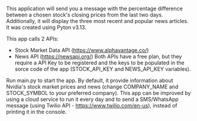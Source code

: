 This application will send you a message with the percentage difference between a chosen stock's closing prices from the last two days. Additionally, it will display the three most recent and popular news articles. It was created using Pyton v3.13.

This app calls 2 APIs:
- Stock Market Data API (https://www.alphavantage.co/)
- News API (https://newsapi.org/)
Both APIs have a free plan, but they require a API Key to be registered and the keys to be populated in the sorce code of the app (STOCK_API_KEY and NEWS_API_KEY variables).

Run main.py to start the app. By default, it provide information about Nvidia's stock market prices and news (change COMPANY_NAME and STOCK_SYMBOL to your preferred company).
This app can be improved by using a cloud service to run it every day and to send a SMS/WhatsApp message (using Twilio API - https://www.twilio.com/en-us), instead of printing it in the console.
